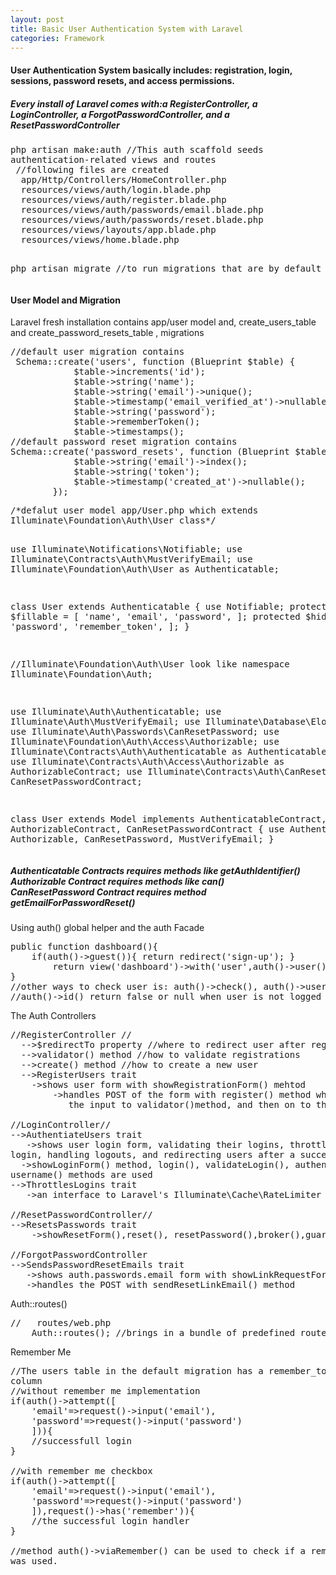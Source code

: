 ```yaml
---
layout: post
title: Basic User Authentication System with Laravel
categories: Framework
---
```


<h4>User Authentication System basically includes: registration, login, sessions, password resets, and access permissions.</h4>

<h5> Every install of Laravel comes with:a RegisterController, a LoginController, a ForgotPasswordController, and a ResetPasswordController </h5>
<pre>php artisan make:auth //This auth scaffold seeds 
authentication-related views and routes
 //following files are created
  app/Http/Controllers/HomeController.php
  resources/views/auth/login.blade.php 
  resources/views/auth/register.blade.php
  resources/views/auth/passwords/email.blade.php
  resources/views/auth/passwords/reset.blade.php
  resources/views/layouts/app.blade.php
  resources/views/home.blade.php

php artisan migrate //to run migrations that are by default
</pre>

<h4>User Model and Migration</h4>
Laravel fresh installation contains app/user model and, create_users_table and create_password_resets_table , migrations
<pre>
//default user migration contains
 Schema::create('users', function (Blueprint $table) {
            $table->increments('id');
            $table->string('name');
            $table->string('email')->unique();
            $table->timestamp('email_verified_at')->nullable();
            $table->string('password');
            $table->rememberToken();
            $table->timestamps();
//default password reset migration contains
Schema::create('password_resets', function (Blueprint $table) {
            $table->string('email')->index();
            $table->string('token');
            $table->timestamp('created_at')->nullable();
        });
</pre>
<pre>
/*defalut user model app/User.php which extends
Illuminate\Foundation\Auth\User class*/

use Illuminate\Notifications\Notifiable;
use Illuminate\Contracts\Auth\MustVerifyEmail;
use Illuminate\Foundation\Auth\User as Authenticatable;

class User extends Authenticatable
{
    use Notifiable;
    protected $fillable = [
        'name', 'email', 'password',
    ];
    protected $hidden = [
        'password', 'remember_token',
    ];
  }

//Illuminate\Foundation\Auth\User look like
namespace Illuminate\Foundation\Auth;

use Illuminate\Auth\Authenticatable;
use Illuminate\Auth\MustVerifyEmail;
use Illuminate\Database\Eloquent\Model;
use Illuminate\Auth\Passwords\CanResetPassword;
use Illuminate\Foundation\Auth\Access\Authorizable;
use Illuminate\Contracts\Auth\Authenticatable as 
AuthenticatableContract;
use Illuminate\Contracts\Auth\Access\Authorizable as 
AuthorizableContract;
use Illuminate\Contracts\Auth\CanResetPassword as 
CanResetPasswordContract;

class User extends Model implements
    AuthenticatableContract,
    AuthorizableContract,
    CanResetPasswordContract
{
    use Authenticatable, Authorizable, CanResetPassword, 
MustVerifyEmail;
}
</pre>
<h5> Authenticatable Contracts requires methods like 
getAuthIdentifier()<br>
Authorizable Contract requires methods like can()<br>
CanResetPassword Contract requires method 
getEmailForPasswordReset()</h5>

Using auth() global helper and the auth Facade<br>
<pre>
public function dashboard(){
	if(auth()->guest()){ return redirect('sign-up'); }
        return view('dashboard')->with('user',auth()->user());
}
//other ways to check user is: auth()->check(), auth()->user(), 
//auth()->id() return false or null when user is not logged in
</pre>
The Auth Controllers
<pre>//RegisterController //
  -->$redirectTo property //where to redirect user after registration
  -->validator() method //how to validate registrations
  -->create() method //how to create a new user
  -->RegisterUsers trait 
	->shows user form with showRegistrationForm() mehtod
        ->handles POST of the form with register() method which passes
           the input to validator()method, and then on to the create() method.

//LoginController//
-->AuthentiateUsers trait
   ->shows user login form, validating their logins, throttling failed 
login, handling logouts, and redirecting users after a successful login
  ->showLoginForm() method, login(), validateLogin(), authenticated(), 
username() methods are used
-->ThrottlesLogins trait
   ->an interface to Laravel's Illuminate\Cache\RateLimiter class

//ResetPasswordController//
-->ResetsPasswords trait
	->showResetForm(),reset(), resetPassword(),broker(),guard()

//ForgotPasswordController
-->SendsPasswordResetEmails trait
   ->shows auth.passwords.email form with showLinkRequestForm() method
   ->handles the POST with sendResetLinkEmail() method
</pre>

Auth::routes()
<pre>//   routes/web.php
	Auth::routes(); //brings in a bundle of predefined routes
</pre>

Remember Me
<pre>//The users table in the default migration has a remember_token 
column
//without remember me implementation
if(auth()->attempt([
	'email'=>request()->input('email'),
	'password'=>request()->input('password')
	])){
	//successfull login
}

//with remember me checkbox
if(auth()->attempt([
	'email'=>request()->input('email'),
	'password'=>request()->input('password')
	]),request()->has('remember')){
	//the successful login handler
}

//method auth()->viaRemember() can be used to check if a remember token 
was used.
</pre>



